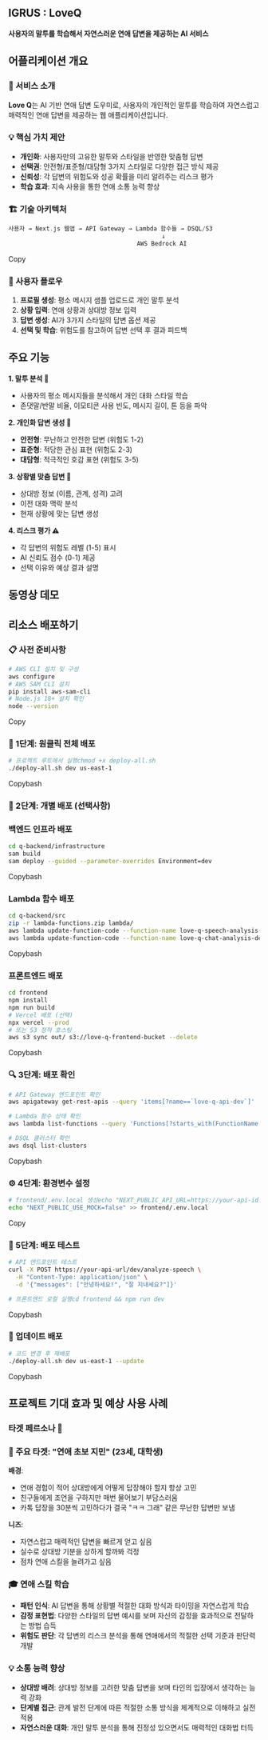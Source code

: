 ## IGRUS : LoveQ

**사용자의 말투를 학습해서 자연스러운 연애 답변을 제공하는 AI 서비스**

## **어플리케이션 개요**

### **🎯 서비스 소개**

**Love Q**는 AI 기반 연애 답변 도우미로, 사용자의 개인적인 말투를 학습하여 자연스럽고 매력적인 연애 답변을 제공하는 웹 애플리케이션입니다.

### **💡 핵심 가치 제안**

- **개인화**: 사용자만의 고유한 말투와 스타일을 반영한 맞춤형 답변
- **선택권**: 안전형/표준형/대담형 3가지 스타일로 다양한 접근 방식 제공
- **신뢰성**: 각 답변의 위험도와 성공 확률을 미리 알려주는 리스크 평가
- **학습 효과**: 지속 사용을 통한 연애 소통 능력 향상

### **🏗️ 기술 아키텍처**

```c
사용자 → Next.js 웹앱 → API Gateway → Lambda 함수들 → DSQL/S3
                                           ↓
                                    AWS Bedrock AI

```

Copy

### **🔄 사용자 플로우**

1. **프로필 생성**: 평소 메시지 샘플 업로드로 개인 말투 분석
2. **상황 입력**: 연애 상황과 상대방 정보 입력
3. **답변 생성**: AI가 3가지 스타일의 답변 옵션 제공
4. **선택 및 학습**: 위험도를 참고하여 답변 선택 후 결과 피드백

## **주요 기능**

**1. 말투 분석 📝**

- 사용자의 평소 메시지들을 분석해서 개인 대화 스타일 학습
- 존댓말/반말 비율, 이모티콘 사용 빈도, 메시지 길이, 톤 등을 파악

**2. 개인화 답변 생성 💬**

- **안전형**: 무난하고 안전한 답변 (위험도 1-2)
- **표준형**: 적당한 관심 표현 (위험도 2-3)
- **대담형**: 적극적인 호감 표현 (위험도 3-5)

**3. 상황별 맞춤 답변 🎯**

- 상대방 정보 (이름, 관계, 성격) 고려
- 이전 대화 맥락 분석
- 현재 상황에 맞는 답변 생성

**4. 리스크 평가 ⚠️**

- 각 답변의 위험도 레벨 (1-5) 표시
- AI 신뢰도 점수 (0-1) 제공
- 선택 이유와 예상 결과 설명

## 동영상 데모

## 리소스 배포하기

### **📋 사전 준비사항**

```bash
# AWS CLI 설치 및 구성
aws configure
# AWS SAM CLI 설치
pip install aws-sam-cli
# Node.js 18+ 설치 확인
node --version

```

Copy

### **🎯 1단계: 원클릭 전체 배포**

```bash
# 프로젝트 루트에서 실행chmod +x deploy-all.sh
./deploy-all.sh dev us-east-1

```

Copybash

### **🔧 2단계: 개별 배포 (선택사항)**

### **백엔드 인프라 배포**

```bash
cd q-backend/infrastructure
sam build
sam deploy --guided --parameter-overrides Environment=dev

```

Copybash

### **Lambda 함수 배포**

```bash
cd q-backend/src
zip -r lambda-functions.zip lambda/
aws lambda update-function-code --function-name love-q-speech-analysis-dev --zip-file fileb://lambda-functions.zip
aws lambda update-function-code --function-name love-q-chat-analysis-dev --zip-file fileb://lambda-functions.zip

```

Copybash

### **프론트엔드 배포**

```bash
cd frontend
npm install
npm run build
# Vercel 배포 (선택)
npx vercel --prod
# 또는 S3 정적 호스팅
aws s3 sync out/ s3://love-q-frontend-bucket --delete

```

Copybash

### **🔍 3단계: 배포 확인**

```bash
# API Gateway 엔드포인트 확인
aws apigateway get-rest-apis --query 'items[?name==`love-q-api-dev`]'

# Lambda 함수 상태 확인
aws lambda list-functions --query 'Functions[?starts_with(FunctionName, `love-q`)]'

# DSQL 클러스터 확인
aws dsql list-clusters

```

Copybash

### **⚙️ 4단계: 환경변수 설정**

```bash
# frontend/.env.local 생성echo "NEXT_PUBLIC_API_URL=https://your-api-id.execute-api.us-east-1.amazonaws.com/dev" > frontend/.env.local
echo "NEXT_PUBLIC_USE_MOCK=false" >> frontend/.env.local

```

Copy

### **🧪 5단계: 배포 테스트**

```bash
# API 엔드포인트 테스트
curl -X POST https://your-api-url/dev/analyze-speech \
  -H "Content-Type: application/json" \
  -d '{"messages": ["안녕하세요!", "잘 지내세요?"]}'

# 프론트엔드 로컬 실행cd frontend && npm run dev

```

Copybash

### **🔄 업데이트 배포**

```bash
# 코드 변경 후 재배포
./deploy-all.sh dev us-east-1 --update

```

Copybash

## 프로젝트 기대 효과 및 예상 사용 사례

### 타겟 페르소나 👥

### 🎯 주요 타겟: "연애 초보 지민" (23세, 대학생)

**배경**:

- 연애 경험이 적어 상대방에게 어떻게 답장해야 할지 항상 고민
- 친구들에게 조언을 구하지만 매번 물어보기 부담스러움
- 카톡 답장을 30분씩 고민하다가 결국 "ㅋㅋ 그래" 같은 무난한 답변만 보냄

**니즈**:

- 자연스럽고 매력적인 답변을 빠르게 얻고 싶음
- 실수로 상대방 기분을 상하게 할까봐 걱정
- 점차 연애 스킬을 늘려가고 싶음

### **🎓 연애 스킬 학습**

- **패턴 인식**: AI 답변을 통해 상황별 적절한 대화 방식과 타이밍을 자연스럽게 학습
- **감정 표현법**: 다양한 스타일의 답변 예시를 보며 자신의 감정을 효과적으로 전달하는 방법 습득
- **위험도 판단**: 각 답변의 리스크 분석을 통해 연애에서의 적절한 선택 기준과 판단력 개발

### **💡 소통 능력 향상**

- **상대방 배려**: 상대방 정보를 고려한 맞춤 답변을 보며 타인의 입장에서 생각하는 능력 강화
- **단계별 접근**: 관계 발전 단계에 따른 적절한 소통 방식을 체계적으로 이해하고 실전 적용
- **자연스러운 대화**: 개인 말투 분석을 통해 진정성 있으면서도 매력적인 대화법 터득
